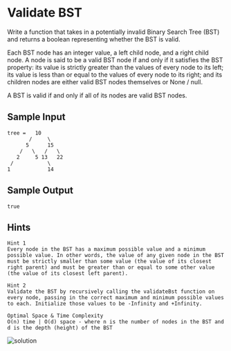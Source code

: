 # Validate BST

Write a function that takes in a potentially invalid Binary Search Tree (BST) and returns a boolean representing whether the BST is valid.

Each BST node has an integer value, a left child node, and a right child node. A node is said to be a valid BST node if and only if it satisfies the BST property: its value is strictly greater than the values of every node to its left; its value is less than or equal to the values of every node to its right; and its children nodes are either valid BST nodes themselves or None / null.

A BST is valid if and only if all of its nodes are valid BST nodes.

## Sample Input

```
tree =   10
       /     \
      5      15
    /   \   /   \
   2     5 13   22
 /           \
1            14
```

## Sample Output

```
true
```

## Hints

```
Hint 1
Every node in the BST has a maximum possible value and a minimum possible value. In other words, the value of any given node in the BST must be strictly smaller than some value (the value of its closest right parent) and must be greater than or equal to some other value (the value of its closest left parent).
```

```
Hint 2
Validate the BST by recursively calling the validateBst function on every node, passing in the correct maximum and minimum possible values to each. Initialize those values to be -Infinity and +Infinity.
```

```
Optimal Space & Time Complexity
O(n) time | O(d) space - where n is the number of nodes in the BST and d is the depth (height) of the BST
```

![solution](image.png)
